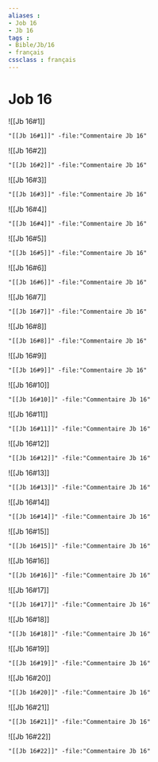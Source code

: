 ```yaml
---
aliases : 
- Job 16
- Jb 16
tags : 
- Bible/Jb/16
- français
cssclass : français
---
```


# Job 16

![[Jb 16#1]]

```query
"[[Jb 16#1]]" -file:"Commentaire Jb 16"
```

![[Jb 16#2]]

```query
"[[Jb 16#2]]" -file:"Commentaire Jb 16"
```

![[Jb 16#3]]

```query
"[[Jb 16#3]]" -file:"Commentaire Jb 16"
```

![[Jb 16#4]]

```query
"[[Jb 16#4]]" -file:"Commentaire Jb 16"
```

![[Jb 16#5]]

```query
"[[Jb 16#5]]" -file:"Commentaire Jb 16"
```

![[Jb 16#6]]

```query
"[[Jb 16#6]]" -file:"Commentaire Jb 16"
```

![[Jb 16#7]]

```query
"[[Jb 16#7]]" -file:"Commentaire Jb 16"
```

![[Jb 16#8]]

```query
"[[Jb 16#8]]" -file:"Commentaire Jb 16"
```

![[Jb 16#9]]

```query
"[[Jb 16#9]]" -file:"Commentaire Jb 16"
```

![[Jb 16#10]]

```query
"[[Jb 16#10]]" -file:"Commentaire Jb 16"
```

![[Jb 16#11]]

```query
"[[Jb 16#11]]" -file:"Commentaire Jb 16"
```

![[Jb 16#12]]

```query
"[[Jb 16#12]]" -file:"Commentaire Jb 16"
```

![[Jb 16#13]]

```query
"[[Jb 16#13]]" -file:"Commentaire Jb 16"
```

![[Jb 16#14]]

```query
"[[Jb 16#14]]" -file:"Commentaire Jb 16"
```

![[Jb 16#15]]

```query
"[[Jb 16#15]]" -file:"Commentaire Jb 16"
```

![[Jb 16#16]]

```query
"[[Jb 16#16]]" -file:"Commentaire Jb 16"
```

![[Jb 16#17]]

```query
"[[Jb 16#17]]" -file:"Commentaire Jb 16"
```

![[Jb 16#18]]

```query
"[[Jb 16#18]]" -file:"Commentaire Jb 16"
```

![[Jb 16#19]]

```query
"[[Jb 16#19]]" -file:"Commentaire Jb 16"
```

![[Jb 16#20]]

```query
"[[Jb 16#20]]" -file:"Commentaire Jb 16"
```

![[Jb 16#21]]

```query
"[[Jb 16#21]]" -file:"Commentaire Jb 16"
```

![[Jb 16#22]]

```query
"[[Jb 16#22]]" -file:"Commentaire Jb 16"
```

